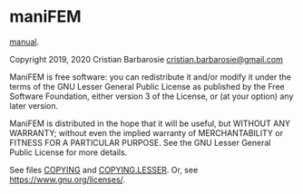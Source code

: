 # maniFEM
[manual](https://webpages.ciencias.ulisboa.pt/~cabarbarosie/manifem/manual-manifem.pdf).

Copyright 2019, 2020 Cristian Barbarosie cristian.barbarosie@gmail.com

ManiFEM is free software: you can redistribute it and/or modify
it under the terms of the GNU Lesser General Public License as published by
the Free Software Foundation, either version 3 of the License, or
(at your option) any later version.

ManiFEM is distributed in the hope that it will be useful,
but WITHOUT ANY WARRANTY; without even the implied warranty of
MERCHANTABILITY or FITNESS FOR A PARTICULAR PURPOSE.  See the
GNU Lesser General Public License for more details.

See files [COPYING](https://github.com/cristian-barbarosie/manifem/blob/master/src/COPYING) and 
[COPYING.LESSER](https://github.com/cristian-barbarosie/manifem/blob/master/src/COPYING.LESSER).
Or, see <https://www.gnu.org/licenses/>.
